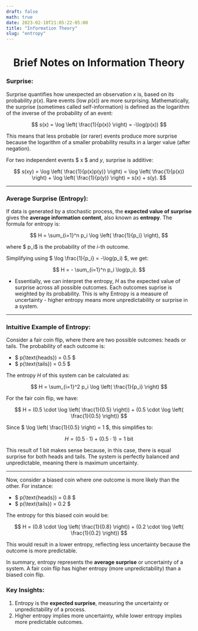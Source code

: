 ```yaml
---
draft: false
math: true
date: 2023-02-10T21:05:22-05:00
title: "Information Theory"
slug: "entropy"
---
```


<h1 align="center">Brief Notes on Information Theory</h1>

### Surprise:
Surprise quantifies how unexpected an observation $x$ is, based on its probability $p(x)$. Rare events (low $p(x)$) are more surprising. Mathematically, the surprise (sometimes called self-information) is defined as the logarithm of the inverse of the probability of an event:

$$
s(x) = \log \left( \frac{1}{p(x)} \right) = -\log(p(x))
$$

This means that less probable (or rarer) events produce more surprise because the logarithm of a smaller probability results in a larger value (after negation).

For two independent events $ x $ and $y$, surprise is additive:

$$
s(xy) = \log \left( \frac{1}{p(x)p(y)} \right) = \log \left( \frac{1}{p(x)} \right) + \log \left( \frac{1}{p(y)} \right) = s(x) + s(y).
$$

---

### Average Surprise (Entropy):
If data is generated by a stochastic process, the **expected value of surprise** gives the **average information content**, also known as **entropy**. The formula for entropy is:

$$
H = \sum_{i=1}^n p_i \log \left( \frac{1}{p_i} \right),
$$

where $ p_i$ is the probability of the $i$-th outcome.

Simplifying using $ \log \frac{1}{p_i} = -\log(p_i) $, we get:

$$
H = - \sum_{i=1}^n p_i \log(p_i).
$$

- Essentially, we can interpret the entropy, $H$ as the expected value of surprise across all possible outcomes. Each outcomes suprise is weighted by its probability. This is why Entropy is a measure of uncertainty - higher entropy means more unpredictability or surprise in a system.

---

### Intuitive Example of Entropy:

Consider a fair coin flip, where there are two possible outcomes: heads or tails. The probability of each outcome is:

- $ p(\text{heads}) = 0.5 $
- $ p(\text{tails}) = 0.5 $

The entropy $H$ of this system can be calculated as:

$$
H = \sum_{i=1}^2 p_i \log \left( \frac{1}{p_i} \right)
$$

For the fair coin flip, we have:

$$
H = (0.5 \cdot \log \left( \frac{1}{0.5} \right)) + (0.5 \cdot \log \left( \frac{1}{0.5} \right))
$$

Since $ \log \left( \frac{1}{0.5} \right) = 1 $, this simplifies to:

$$
H = (0.5 \cdot 1) + (0.5 \cdot 1) = 1 \text{ bit}
$$

This result of 1 bit makes sense because, in this case, there is equal surprise for both heads and tails. The system is perfectly balanced and unpredictable, meaning there is maximum uncertainty.

---

Now, consider a biased coin where one outcome is more likely than the other. For instance:

- $ p(\text{heads}) = 0.8 $
- $ p(\text{tails}) = 0.2 $

The entropy for this biased coin would be:

$$
H = (0.8 \cdot \log \left( \frac{1}{0.8} \right)) + (0.2 \cdot \log \left( \frac{1}{0.2} \right))
$$

This would result in a lower entropy, reflecting less uncertainty because the outcome is more predictable.

In summary, entropy represents the **average surprise** or uncertainty of a system. A fair coin flip has higher entropy (more unpredictability) than a biased coin flip.



### Key Insights:
1. Entropy is the **expected surprise**, measuring the uncertainty or unpredictability of a process.
2. Higher entropy implies more uncertainty, while lower entropy implies more predictable outcomes.
